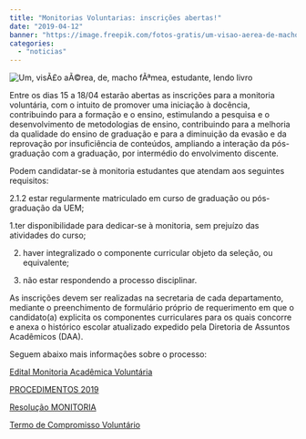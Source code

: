 ```yaml
---
title: "Monitorias Voluntarias: inscrições abertas!"
date: "2019-04-12"
banner: "https://image.freepik.com/fotos-gratis/um-visao-aerea-de-macho-femea-estudante-lendo-livro_23-2148093591.jpg"
categories: 
  - "noticias"
---
```


![Um, visÃ£o aÃ©rea, de, macho fÃªmea, estudante, lendo livro](https://image.freepik.com/fotos-gratis/um-visao-aerea-de-macho-femea-estudante-lendo-livro_23-2148093591.jpg)

Entre os dias 15 a 18/04 estarão abertas as inscrições para a monitoria voluntária, com o intuito de promover uma iniciação à docência, contribuindo para a formação e o ensino, estimulando a pesquisa e o desenvolvimento de metodologias de ensino, contribuindo para a melhoria da qualidade do ensino de graduação e para a diminuição da evasão e da reprovação por insuficiência de conteúdos, ampliando a interação da pós-graduação com a graduação, por intermédio do envolvimento discente.

Podem candidatar-se à monitoria estudantes que atendam aos seguintes requisitos:

2.1.2 estar regularmente matriculado em curso de graduação ou pós-graduação da UEM;

1.ter disponibilidade para dedicar-se à monitoria, sem prejuízo das atividades do curso;

2. haver integralizado o componente curricular objeto da seleção, ou equivalente;

3. não estar respondendo a processo disciplinar.

As inscrições devem ser realizadas na secretaria de cada departamento, mediante o preenchimento de formulário próprio de requerimento em que o candidato(a) explicita os componentes curriculares para os quais concorre e anexa o histórico escolar atualizado expedido pela Diretoria de Assuntos Acadêmicos (DAA).

Seguem abaixo mais informações sobre o processo:

[Edital Monitoria Acadêmica Voluntária](/img/antigo/2019/04/EDITAL-003-2019-Monitoria-Academica-Voluntaria-1.docx)

[PROCEDIMENTOS 2019](/img/antigo/2019/04/PROCEDIMENTOS-2019.docx)

[Resolução MONITORIA](/img/antigo/2019/04/Resolução-014-2009-CEP-MONITORIA.pdf)

[Termo de Compromisso Voluntário](/img/antigo/2019/04/Termo-de-Compromisso-Voluntário-1.docx)
